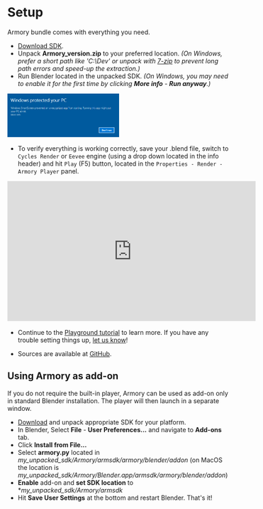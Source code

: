 # Setup

Armory bundle comes with everything you need.

- [Download SDK](http://armory3d.org/download.html).
- Unpack **Armory_version.zip** to your preferred location. *(On Windows, prefer a short path like 'C:\Dev' or unpack with [7-zip](http://www.7-zip.org) to prevent long path errors and speed-up the extraction.)*
- Run Blender located in the unpacked SDK. *(On Windows, you may need to enable it for the first time by clicking **More info** - **Run anyway**.)*

<img src="./getting_started/img/winrun.png" width="50%">

- To verify everything is working correctly, save your .blend file, switch to `Cycles Render` or `Eevee` engine (using a drop down located in the info header) and hit `Play` (F5) button, located in the `Properties - Render - Armory Player` panel.

<iframe width="560" height="315" src="https://www.youtube.com/embed/4FPKCUYjpP0?rel=0" frameborder="0" allow="autoplay; encrypted-media" allowfullscreen></iframe>

- Continue to the [Playground tutorial](./getting_started/playground.md) to learn more. If you have any trouble setting things up, [let us know](http://armory3d.org/community.html)!

- Sources are available at [GitHub](https://github.com/armory3d/).


## Using Armory as add-on

If you do not require the built-in player, Armory can be used as add-on only in standard Blender installation. The player will then launch in a separate window.

- [Download](http://armory3d.org/download.html) and unpack appropriate SDK for your platform.
- In Blender, Select **File** - **User Preferences...** and navigate to **Add-ons** tab.
- Click **Install from File...**
- Select **armory.py** located in *my_unpacked_sdk/Armory/armsdk/armory/blender/addon* (on MacOS the location is *my_unpacked_sdk/Armory/Blender.app/armsdk/armory/blender/addon*)
- **Enable** add-on and **set SDK location** to **my_unpacked_sdk/Armory/armsdk*
- Hit **Save User Settings** at the bottom and restart Blender. That's it!
